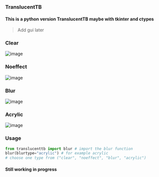 ### TranslucentTB
#### This is a python version TranslucentTB maybe with tkinter and ctypes
> Add gui later
### Clear
![image](https://github.com/littlewhitecloud/TranslucentTB/assets/71159641/97763cac-2b58-4208-b98b-36d031c86880)
### Noeffect
![image](https://github.com/littlewhitecloud/TranslucentTB/assets/71159641/761f84b4-5367-40a2-81ec-e9e97b2f19f5)
### Blur
![image](https://github.com/littlewhitecloud/TranslucentTB/assets/71159641/78b2a579-4c5f-4d95-8b68-4fe2b4f2ba29)
### Acrylic
![image](https://github.com/littlewhitecloud/TranslucentTB/assets/71159641/211f4147-ce5d-4f04-9126-e274369abdfd)

### Usage
```python
from translucenttb import blur # import the blur function
blur(blurtype="acrylic") # for example acrylic
# choose one type from ("clear", "noeffect", "blur", "acrylic")
```

#### Still working in progress
